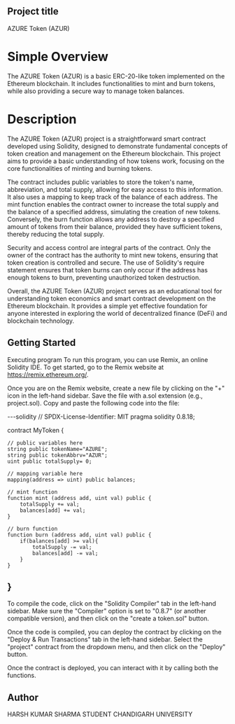 ## Project title
AZURE Token (AZUR)

# Simple Overview
The AZURE Token (AZUR) is a basic ERC-20-like token implemented on the Ethereum blockchain. It includes functionalities to mint and burn tokens, while also providing a secure way to manage token balances.

# Description
The AZURE Token (AZUR) project is a straightforward smart contract developed using Solidity, designed to demonstrate fundamental concepts of token creation and management on the Ethereum blockchain. This project aims to provide a basic understanding of how tokens work, focusing on the core functionalities of minting and burning tokens.

The contract includes public variables to store the token's name, abbreviation, and total supply, allowing for easy access to this information. It also uses a mapping to keep track of the balance of each address. The mint function enables the contract owner to increase the total supply and the balance of a specified address, simulating the creation of new tokens. Conversely, the burn function allows any address to destroy a specified amount of tokens from their balance, provided they have sufficient tokens, thereby reducing the total supply.

Security and access control are integral parts of the contract. Only the owner of the contract has the authority to mint new tokens, ensuring that token creation is controlled and secure. The use of Solidity's require statement ensures that token burns can only occur if the address has enough tokens to burn, preventing unauthorized token destruction.

Overall, the AZURE Token (AZUR) project serves as an educational tool for understanding token economics and smart contract development on the Ethereum blockchain. It provides a simple yet effective foundation for anyone interested in exploring the world of decentralized finance (DeFi) and blockchain technology.

## Getting Started
Executing program
To run this program, you can use Remix, an online Solidity IDE. To get started, go to the Remix website at https://remix.ethereum.org/.

Once you are on the Remix website, create a new file by clicking on the "+" icon in the left-hand sidebar. Save the file with a.sol extension (e.g., project.sol). Copy and paste the following code into the file:

---solidity
// SPDX-License-Identifier: MIT
pragma solidity 0.8.18;


contract MyToken {

    // public variables here
    string public tokenName="AZURE";
    string public tokenAbbrv="AZUR";
    uint public totalSupply= 0;

    // mapping variable here
    mapping(address => uint) public balances;

    // mint function
    function mint (address add, uint val) public {
        totalSupply += val;
        balances[add] += val;
    }

    // burn function
    function burn (address add, uint val) public {
        if(balances[add] >= val){
            totalSupply -= val;
            balances[add] -= val;
        }
    }

}
---

To compile the code, click on the "Solidity Compiler" tab in the left-hand sidebar. Make sure the "Compiler" option is set to "0.8.7" (or another compatible version), and then click on the "create a token.sol" button.

Once the code is compiled, you can deploy the contract by clicking on the "Deploy & Run Transactions" tab in the left-hand sidebar. Select the "project" contract from the dropdown menu, and then click on the "Deploy" button.

Once the contract is deployed, you can interact with it by calling both the functions.

## Author
HARSH KUMAR SHARMA STUDENT CHANDIGARH UNIVERSITY
